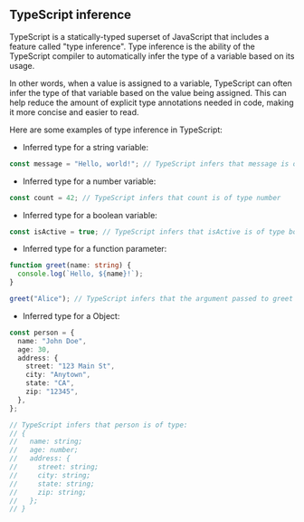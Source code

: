 ## TypeScript inference

TypeScript is a statically-typed superset of JavaScript that includes a feature called "type inference". Type inference is the ability of the TypeScript compiler to automatically infer the type of a variable based on its usage.

In other words, when a value is assigned to a variable, TypeScript can often infer the type of that variable based on the value being assigned. This can help reduce the amount of explicit type annotations needed in code, making it more concise and easier to read.

Here are some examples of type inference in TypeScript:

- Inferred type for a string variable:

```typescript
const message = "Hello, world!"; // TypeScript infers that message is of type string
```

- Inferred type for a number variable:

```typescript
const count = 42; // TypeScript infers that count is of type number
```

- Inferred type for a boolean variable:

```typescript
const isActive = true; // TypeScript infers that isActive is of type boolean
```

- Inferred type for a function parameter:

```typescript
function greet(name: string) {
  console.log(`Hello, ${name}!`);
}

greet("Alice"); // TypeScript infers that the argument passed to greet is of type string
```

- Inferred type for a Object:

```typescript
const person = {
  name: "John Doe",
  age: 30,
  address: {
    street: "123 Main St",
    city: "Anytown",
    state: "CA",
    zip: "12345",
  },
};

// TypeScript infers that person is of type:
// {
//   name: string;
//   age: number;
//   address: {
//     street: string;
//     city: string;
//     state: string;
//     zip: string;
//   };
// }
```
